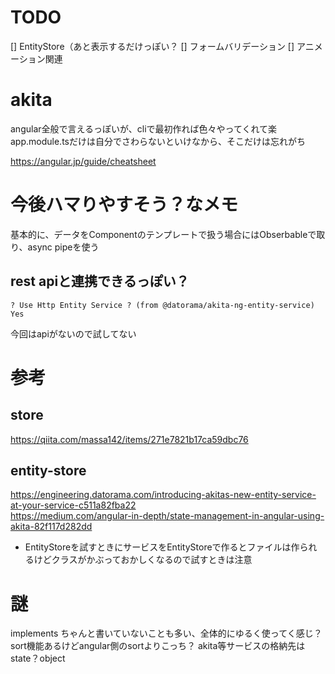 # TODO
[] EntityStore（あと表示するだけっぽい？
[] フォームバリデーション
[] アニメーション関連

# akita
angular全般で言えるっぽいが、cliで最初作れば色々やってくれて楽
app.module.tsだけは自分でさわらないといけなから、そこだけは忘れがち

https://angular.jp/guide/cheatsheet

# 今後ハマりやすそう？なメモ
基本的に、データをComponentのテンプレートで扱う場合にはObserbableで取り、async pipeを使う

## rest apiと連携できるっぽい？
```
? Use Http Entity Service ? (from @datorama/akita-ng-entity-service) Yes
```
今回はapiがないので試してない

# 参考
## store
https://qiita.com/massa142/items/271e7821b17ca59dbc76

## entity-store
https://engineering.datorama.com/introducing-akitas-new-entity-service-at-your-service-c511a82fba22  
https://medium.com/angular-in-depth/state-management-in-angular-using-akita-82f117d282dd


- EntityStoreを試すときにサービスをEntityStoreで作るとファイルは作られるけどクラスがかぶっておかしくなるので試すときは注意

# 謎
implements ちゃんと書いていないことも多い、全体的にゆるく使ってく感じ？
sort機能あるけどangular側のsortよりこっち？
akita等サービスの格納先はstate？object
